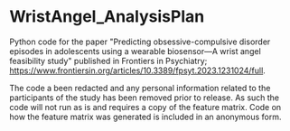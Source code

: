 # WristAngel_AnalysisPlan

Python code for the paper "Predicting obsessive-compulsive disorder episodes in adolescents using a wearable biosensor—A wrist angel feasibility study" published in Frontiers in Psychiatry; https://www.frontiersin.org/articles/10.3389/fpsyt.2023.1231024/full.

The code a been redacted and any personal information related to the participants of the study has been removed prior to release. As such the code will not run as is and requires a copy of the feature matrix. Code on how the feature matrix was generated is included in an anonymous form.
